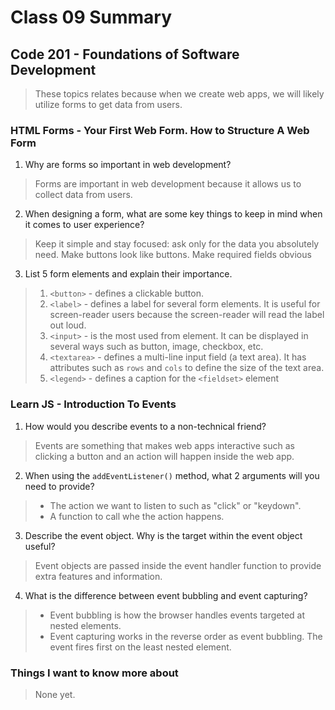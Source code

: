 # Class 09 Summary
## Code 201 - Foundations of Software Development

> These topics relates because when we create web apps, we will likely utilize forms to get data from users.

### HTML Forms - Your First Web Form. How to Structure A Web Form
1. Why are forms so important in web development?
  > Forms are important in web development because it allows us to collect data from users.
2. When designing a form, what are some key things to keep in mind when it comes to user experience?
  > Keep it simple and stay focused: ask only for the data you absolutely need.
  > Make buttons look like buttons.
  > Make required fields obvious
3. List 5 form elements and explain their importance.
  > 1. `<button>` - defines a clickable button.
  > 2. `<label>` - defines a label for several form elements. It is useful for screen-reader users because the screen-reader will read the label out loud.
  > 3. `<input>` - is the most used from element. It can be displayed in several ways such as button, image, checkbox, etc.
  > 4. `<textarea>` - defines a multi-line input field (a text area). It has attributes such as `rows` and `cols` to define the size of the text area.
  > 5. `<legend>` - defines a caption for the `<fieldset>` element

### Learn JS - Introduction To Events
1. How would you describe events to a non-technical friend?
  > Events are something that makes web apps interactive such as clicking a button and an action will happen inside the web app.
2. When using the `addEventListener()` method, what 2 arguments will you need to provide?
  > * The action we want to listen to such as "click" or "keydown".
  > * A function to call whe the action happens.
3. Describe the event object. Why is the target within the event object useful?
  > Event objects are passed inside the event handler function to provide extra features and information.
4. What is the difference between event bubbling and event capturing?
  > * Event bubbling is how the browser handles events targeted at nested elements.
  > * Event capturing works in the reverse order as event bubbling. The event fires first on the least nested element.

### Things I want to know more about
> None yet.